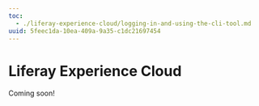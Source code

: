 ```yaml
---
toc:
  - ./liferay-experience-cloud/logging-in-and-using-the-cli-tool.md
uuid: 5feec1da-10ea-409a-9a35-c1dc21697454
---
```

# Liferay Experience Cloud

Coming soon!
